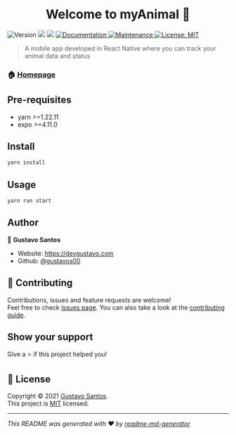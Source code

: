 <h1 align="center">Welcome to myAnimal 👋</h1>
<p>
  <img alt="Version" src="https://img.shields.io/badge/version-0.1-blue.svg?cacheSeconds=2592000" />
  <img src="https://img.shields.io/badge/yarn-%3E%3D1.22.11-blue.svg" />
  <img src="https://img.shields.io/badge/expo-%3E%3D4.11.0-blue.svg" />
  <a href="https://github.com/gustavos00/myAnimal#readme" target="_blank">
    <img alt="Documentation" src="https://img.shields.io/badge/documentation-yes-brightgreen.svg" />
  </a>
  <a href="https://github.com/gustavos00/myAnimal/graphs/commit-activity" target="_blank">
    <img alt="Maintenance" src="https://img.shields.io/badge/Maintained%3F-yes-green.svg" />
  </a>
  <a href="https://github.com/gustavos00/myAnimal/blob/master/LICENSE" target="_blank">
    <img alt="License: MIT" src="https://img.shields.io/github/license/gustavos00/myAnimal" />
  </a>
</p>

> A mobile app developed in React Native where you can track your animal data and  status

### 🏠 [Homepage](https://github.com/gustavos00/myAnimal#readme)

## Pre-requisites

- yarn >=1.22.11
- expo >=4.11.0

## Install

```sh
yarn install
```

## Usage

```sh
yarn run start
```

## Author

👤 **Gustavo Santos**

* Website: https://devgustavo.com
* Github: [@gustavos00](https://github.com/gustavos00)

## 🤝 Contributing

Contributions, issues and feature requests are welcome!<br />Feel free to check [issues page](https://github.com/gustavos00/myAnimal/issues). You can also take a look at the [contributing guide](https://github.com/gustavos00/myAnimal/blob/master/CONTRIBUTING.md).

## Show your support

Give a ⭐️ if this project helped you!

## 📝 License

Copyright © 2021 [Gustavo Santos](https://github.com/gustavos00).<br />
This project is [MIT](https://github.com/gustavos00/myAnimal/blob/master/LICENSE) licensed.

***
_This README was generated with ❤️ by [readme-md-generator](https://github.com/kefranabg/readme-md-generator)_
